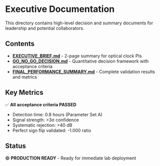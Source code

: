 # Executive Documentation

This directory contains high-level decision and summary documents for leadership and potential collaborators.

## Contents

- **[EXECUTIVE_BRIEF.md](EXECUTIVE_BRIEF.md)** - 2-page summary for optical clock PIs
- **[GO_NO_GO_DECISION.md](GO_NO_GO_DECISION.md)** - Quantitative decision framework with acceptance criteria
- **[FINAL_PERFORMANCE_SUMMARY.md](FINAL_PERFORMANCE_SUMMARY.md)** - Complete validation results and metrics

## Key Metrics

✅ **All acceptance criteria PASSED**
- Detection time: 0.8 hours (Parameter Set A)
- Signal strength: >3σ confidence
- Systematic rejection: >40 dB
- Perfect sign flip validated: -1.000 ratio

## Status

🟢 **PRODUCTION READY** - Ready for immediate lab deployment
